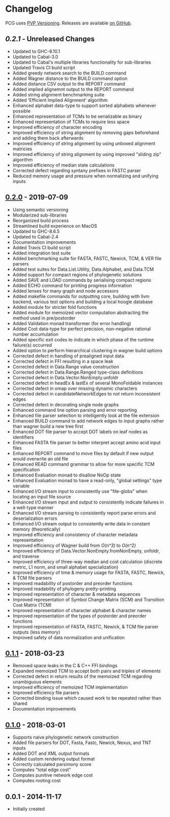 ﻿Changelog
==========

PCG uses [PVP Versioning][1].
Releases are available [on GitHub][2].


## _0.2.1_ - Unreleased Changes

* Updated to GHC-8.10.1
* Updated to Cabal-3.0
* Updated to Cabal's multiple libraries functionality for sub-libraries
* Updated Travis CI build script
* Added greedy network search to the BUILD command
* Added Wagner distance to the BUILD command option
* Added distance CSV output to the REPORT command
* Added implied alignemnt output to the REPORT command
* Added string alignment benchmarking suite
* Added 'Efficient Implied Alignment' algorithm
* Enhanced alphabet data-type to support sorted alphabets whenever possible
* Enhanced representation of TCMs to be serializable as binary
* Enhanced representation of TCMs to require less space
* Improved efficiency of character encoding
* Improved efficiency of string alignment by removing gaps beforehand and adding them back afterwards
* Improved efficiency of string alignment by using unboxed alignment matricies
* Improved efficiency of string alignment by using improved "sliding zip" algorithm
* Improved efficiency of median state calculations
* Corrected defect regarding syntany prefixes in FASTC parser
* Reduced memory usage and pressure when normalizing and unifying inputs

## [0.2.0][5] - 2019-07-09

* Using semantic versioning
* Modularized sub-libraries
* Reorganized build process
* Streamlined build experience on MacOS
* Updated to GHC-8.6.5
* Updated to Cabal-2.4
* Documentation improvements
* Added Travis CI build script
* Added integration test suite
* Added benchmarking suite for FASTA, FASTC, Newick, TCM, & VER file parsers
* Added test suites for Data.List.Utility, Data.Alphabet, and Data.TCM
* Added support for compact regions of phylogenetic solutions
* Added SAVE and LOAD commands by serialising compact regions
* Added ECHO command for printing progress information
* Added lenses for many graph and node accessors
* Added makefile commands for outputting core, building with llvm backend, various test options and building a local hoogle database
* Added module for stricter fold functions
* Added module for memoized vector computation abstracting the method used in pre/postorder
* Added Validation monad transformer (for error handling)
* Added Cost data-type for perfect precision, non-negative rational number accumulation
* Added specific exit codes to indicate in which phase of the runtime failure(s) occurred
* Added option to perform hierarchical clustering in wagner build options
* Corrected defect in handling of prealigned input data
* Corrected defect in FFI resulting in a space leak
* Corrected defect in Data.Range value construction
* Corrected defect in Data.Range.Ranged type-class definitions
* Corrected defect in Data.Vector.NonEmpty.unfoldr
* Corrected defect in headEx & lastEx of several MonoFoldable instances
* Corrected defect in omap over missing dynamic characters
* Corrected defect in candidateNetworkEdges to not return inconsistent edges
* Corrected defect in decorating single node graphs
* Enhanced command line option parsing and error reporting
* Enhanced file parser selection to intelligently look at the file extension
* Enhanced BUILD command to add network edges to input graphs rather than wagner build a new tree first
* Enhanced DOT file parser to accept DOT labels on leaf nodes as identifiers
* Enhanced FASTA file parser to better interpret accept amino acid input files
* Enhanced REPORT command to move files by default if new output would overwrite an old file
* Enhanced READ command grammar to allow for more specific TCM specification
* Enhanced Evaluation monad to disallow NoOp state
* Enhanced Evaluation monad to have a read-only, "global settings" type variable
* Enhanced I/O stream input to consistently use "file-globs" when locating an input file source
* Enhanced I/O stream input and output to consistently indicate failures in a well-type manner
* Enhanced I/O stream parsing to consistently report parse errors and deserialization errors
* Enhanced I/O stream output to consistently write data in constant memory (theoretically)
* Improved efficiency and consistency of character metadata representation
* Improved efficiency of Wagner build from _O(n^3)_ to _O(n^2)_
* Improved efficiency of Data.Vector.NonEmpty.fromNonEmpty, unfoldr, and traverse
* Improved efficiency of three-way median and cost calculation (discrete metric, L1 norm, and small alphabet specialization)
* Improved efficiency of time & memory usage for FASTA, FASTC, Newick, & TCM file parsers
* Improved readability of postorder and preorder functions
* Improved readability of phylogeny pretty-printing
* Improved representation of character & metadata sequences
* Improved representation of Symbol Change Matrix (SCM) and Transition Cost Matrix (TCM)
* Improved representation of character alphabet & character names
* Improved representation of the types of postorder and preorder functions
* Improved representation of FASTA, FASTC, Newick, & TCM file parser outputs (less memory)
* Improved safety of data normalization and unification


## [0.1.1][4] - 2018-03-23

* Removed space leaks in the C & C++ FFI bindings
* Expanded memoized TCM to accept both pairs and triples of elements
* Corrected defect in return results of the memoized TCM regarding unambiguous elements
* Improved efficiency of memoized TCM implementation
* Improved efficiency file parsers
* Corrected binding issue which caused work to be repeated rather than shared
* Documentation improvements


## [0.1.0][3] - 2018-03-01

* Supports naive phylogenetic network construction
* Added file parsers for DOT, Fasta, Fastc, Newick, Nexus, and TNT inputs
* Added DOT and XML output formats
* Added custom rendering output format
* Correctly calculated parsimony score
* Computes "total edge cost"
* Computes punitive network edge cost
* Computes rooting cost


## 0.0.1 - 2014-11-17

* Initially created


[1]: https://pvp.haskell.org
[2]: https://github.com/amnh/PCG/releases
[3]: https://github.com/amnh/PCG/releases/tag/0.1.0
[4]: https://github.com/amnh/PCG/releases/tag/0.1.1
[5]: https://github.com/amnh/PCG/releases/tag/0.2.0

